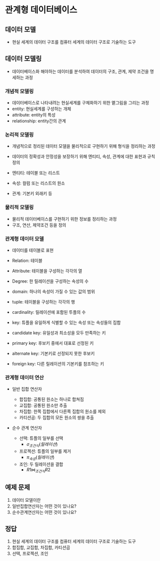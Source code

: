 # 관계형 데이터베이스

## 데이터 모델
- 현실 세계의 데이터 구조를 컴퓨터 세계의 데이터 구조로 기술하는 도구

## 데이터 모델링
- 데이터베이스화 해야하는 데이터를 분석하여 데이터의 구조, 관계, 제약 조건을 명세하는 과정

### 개념적 모델링
- 데이터베이스로 나타내려는 현실세계를 구체화하기 위한 멭그림을 그리는 과정
- entity: 현실세계를 구성하는 개체
- attribute: entity의 특성
- relationship: entity간의 관계

### 논리적 모델링
- 개념적으로 정리된 데이터 모델을 물리적으로 구현하기 위해 형식을 정리하는 과정
- 데이터의 정확성과 안정성을 보장하기 위해 엔티티, 속성, 관계에 대한 표현과 규칙 정의

- 엔티티: 테이블 또는 리스트
- 속성: 컬럼 또는 리스트의 원소
- 관계: 기본키 외래키 등

### 물리적 모델링
- 물리적 데이터베이스를 구현하기 위한 정보를 정리하는 과정
- 구조, 연산, 제약조건 등을 정의

### 관계형 데이터 모델
- 데이터를 테이블로 표현

- Relation: 테이블
- Attribute: 테이블을 구성하는 각각의 열
- Degree: 한 릴레이션을 구성하는 속성의 수
- domain: 하나의 속성이 가질 수 있는 값의 범위
- tuple: 테이블을 구성하는 각각의 행
- cardinality: 릴레이션에 포함된 투플의 수
- key: 튜플을 유일하게 식별할 수 있는 속성 또는 속성들의 집합
- candidate key: 유일성과 최소성을 모두 만족하는 키
- primary key: 후보키 중에서 대표로 선정된 키
- alternate key: 기본키로 선정되지 못한 후보키
- foreign key: 다른 릴레이션의 기본키를 참조하는 키

### 관계형 데이터 연산
- 일반 집합 연산자
	- 합집합: 공통된 원소는 하나로 합쳐짐
	- 교집합: 공통된 원소만 추출
	- 차집합: 한쪽 집합에서 다른쪽 집합의 원소를 제외
	- 카티션곱: 두 집합의 모든 원소의 쌍을 추출

- 순수 관계 연산자
	- 선택: 튜플의 일부를 선택
		- $\sigma_{조건식}(릴레이션)$
	- 프로젝션: 튜플의 일부를 제거
		- $\pi_{속성}(릴레이션)$
	- 조인: 두 릴레이션을 결합
		- $R1\bowtie_{조건식}R2$


## 예제 문제
1. 데이터 모델이란
2. 일반집합연산자는 어떤 것이 있나요?
3. 순수관계연산자는 어떤 것이 있나요?

## 정답
1. 현실 세계의 데이터 구조를 컴퓨터 세계의 데이터 구조로 기술하는 도구
2. 합집합, 교집합, 차집합, 카티션곱
3. 선택, 프로젝션, 조인